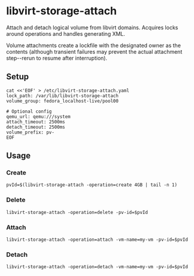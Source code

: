 # libvirt-storage-attach 
Attach and detach logical volume from libvirt domains. Acquires locks around operations and handles generating XML.

Volume attachments create a lockfile with the designated owner as the contents (although transient failures may prevent the actual attachment step--rerun to resume after interruption).

## Setup
```shell
cat <<'EOF' > /etc/libvirt-storage-attach.yaml
lock_path: /var/lib/libvirt-storage-attach
volume_group: fedora_localhost-live/pool00

# Optional config
qemu_url: qemu:///system
attach_timeout: 2500ms
detach_timeout: 2500ms
volume_prefix: pv-
EOF
```

## Usage
### Create
`pvId=$(libvirt-storage-attach -operation=create 4GB | tail -n 1)`

### Delete
`libvirt-storage-attach -operation=delete -pv-id=$pvId`

### Attach
`libvirt-storage-attach -operation=attach -vm-name=my-vm -pv-id=$pvId`

### Detach
`libvirt-storage-attach -operation=detach -vm-name=my-vm -pv-id=$pvId`